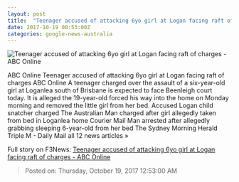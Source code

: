```yaml
---
layout: post
title:  "Teenager accused of attacking 6yo girl at Logan facing raft of charges - ABC Online"
date: 2017-10-19 00:53:00Z
categories: google-news-australia
---
```


![Teenager accused of attacking 6yo girl at Logan facing raft of charges - ABC Online](http://www.abc.net.au/news/image/9055478-1x1-700x700.jpg)

ABC Online Teenager accused of attacking 6yo girl at Logan facing raft of charges ABC Online A teenager charged over the assault of a six-year-old girl at Loganlea south of Brisbane is expected to face Beenleigh court today. It is alleged the 19-year-old forced his way into the home on Monday morning and removed the little girl from her bed. Accused Logan child snatcher charged The Australian Man charged after girl allegedly taken from bed in Loganlea home Courier Mail Man arrested after allegedly grabbing sleeping 6-year-old from her bed The Sydney Morning Herald Triple M - Daily Mail all 12 news articles »


Full story on F3News: [Teenager accused of attacking 6yo girl at Logan facing raft of charges - ABC Online](http://www.f3nws.com/n/4BYyjB)

> Posted on: Thursday, October 19, 2017 12:53:00 AM
